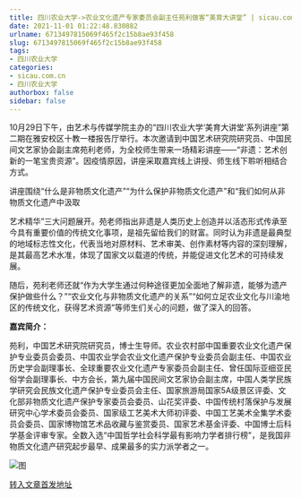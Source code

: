```yaml
---
title: 四川农业大学->农业文化遗产专家委员会副主任苑利做客“美育大讲堂” | sicau.com.cn
date: 2021-11-01 01:22:48.830882
urlname: 6713497815069f465f2c15b8ae93f458
slug: 6713497815069f465f2c15b8ae93f458
tags: 
- 四川农业大学
categories:
- sicau.com.cn
- 四川农业大学
authorbox: false
sidebar: false
---
```

10月29日下午，由艺术与传媒学院主办的“四川农业大学‘美育大讲堂’系列讲座”第二期在雅安校区十教一楼报告厅举行。本次邀请到中国艺术研究院研究员、中国民间文艺家协会副主席苑利老师，为全校师生带来一场精彩讲座——“非遗：艺术创新的一笔宝贵资源”。因疫情原因，讲座采取嘉宾线上讲授、师生线下聆听相结合方式。

讲座围绕“什么是非物质文化遗产”“为什么保护非物质文化遗产”和“我们如何从非物质文化遗产中汲取
<!--more-->
艺术精华”三大问题展开。苑老师指出非遗是人类历史上创造并以活态形式传承至今具有重要价值的传统文化事项，是祖先留给我们的财富。同时认为非遗是最典型的地域标志性文化，代表当地对原材料、艺术审美、创作素材等内容的深刻理解，是其最高艺术水准，体现了国家文以载道的传统，并能促进文化艺术的可持续发展。

随后，苑利老师还就“作为大学生通过何种途径更加全面地了解非遗，能够为遗产保护做些什么？”“农业文化与非物质文化遗产的关系”“如何立足农业文化与川渝地区的传统文化，获得艺术资源”等师生们关心的问题，做了深入的回答。

**嘉宾简介：**

苑利，中国艺术研究院研究员，博士生导师。农业农村部中国重要农业文化遗产保护专业委员会委员、中国农业学会农业文化遗产保护专业委员会副主任、中国农业历史学会副理事长、全球重要农业文化遗产专家委员会副主任、曾任国际亚细亚民俗学会副理事长、中方会长，第九届中国民间文艺家协会副主席，中国人类学民族学研究会民族文化遗产保护专业委员会主任、国家旅游局国家5A级景区评委、文化部非物质文化遗产保护专家委员会委员、山花奖评委、中国传统村落保护与发展研究中心学术委员会委员、国家级工艺美术大师初评委、中国工艺美术全集学术委员会委员、国家博物馆艺术品收藏与鉴赏委员、国家艺术基金评委、中国博士后科学基金评审专家。全数入选“中国哲学社会科学最有影响力学者排行榜"，是我国非物质文化遗产研究起步最早、成果最多的实力派学者之一。

![图](https://news.sicau.edu.cn/__local/0/51/D7/5A0C5BFC6073642DDA432994F6C_119BDAF4_6BB8F.png)

[转入文章首发地址](https://news.sicau.edu.cn/info/1078/65178.htm)